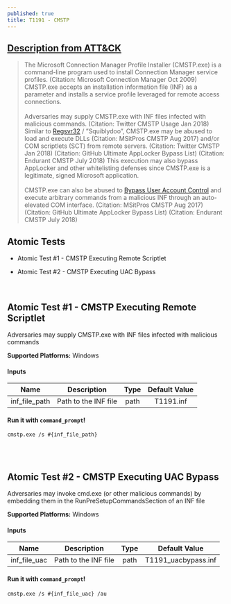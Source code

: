 ```yaml
---
published: true
title: T1191 - CMSTP
---
```

## [Description from ATT&CK](https://attack.mitre.org/wiki/Technique/T1191)
<blockquote>The Microsoft Connection Manager Profile Installer (CMSTP.exe) is a command-line program used to install Connection Manager service profiles. (Citation: Microsoft Connection Manager Oct 2009) CMSTP.exe accepts an installation information file (INF) as a parameter and installs a service profile leveraged for remote access connections.
<br/>
<br/>
Adversaries may supply CMSTP.exe with INF files infected with malicious commands. (Citation: Twitter CMSTP Usage Jan 2018) Similar to <a href="https://attack.mitre.org/techniques/T1117">Regsvr32</a> / ”Squiblydoo”, CMSTP.exe may be abused to load and execute DLLs (Citation: MSitPros CMSTP Aug 2017)  and/or COM scriptlets (SCT) from remote servers. (Citation: Twitter CMSTP Jan 2018) (Citation: GitHub Ultimate AppLocker Bypass List) (Citation: Endurant CMSTP July 2018) This execution may also bypass AppLocker and other whitelisting defenses since CMSTP.exe is a legitimate, signed Microsoft application.
<br/>
<br/>  
CMSTP.exe can also be abused to <a href="https://attack.mitre.org/techniques/T1088">Bypass User Account Control</a> and execute arbitrary commands from a malicious INF through an auto-elevated COM interface. (Citation: MSitPros CMSTP Aug 2017) (Citation: GitHub Ultimate AppLocker Bypass List) (Citation: Endurant CMSTP July 2018)</blockquote>
  
## Atomic Tests

- Atomic Test #1 - CMSTP Executing Remote Scriptlet

- Atomic Test #2 - CMSTP Executing UAC Bypass

<br/>

## Atomic Test #1 - CMSTP Executing Remote Scriptlet
Adversaries may supply CMSTP.exe with INF files infected with malicious commands

**Supported Platforms:** Windows


#### Inputs

| Name | Description | Type | Default Value | 
|:------:|:-------------:|:------:|:---------------:|
| inf_file_path | Path to the INF file | path | T1191.inf|

#### Run it with `command_prompt`!

```
cmstp.exe /s #{inf_file_path}
```
<br/>
<br/>


## Atomic Test #2 - CMSTP Executing UAC Bypass
Adversaries may invoke cmd.exe (or other malicious commands) by embedding them in the RunPreSetupCommandsSection of an INF file

**Supported Platforms:** Windows


#### Inputs

| Name | Description | Type | Default Value | 
|:------:|:-------------:|:------:|:---------------:|
| inf_file_uac | Path to the INF file | path | T1191_uacbypass.inf|

#### Run it with `command_prompt`!

```
cmstp.exe /s #{inf_file_uac} /au
```
<br/>
